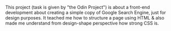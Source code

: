 This project (task is given by "the Odin Project") is about a front-end development about creating a simple copy of Google Search Engine, just for design purposes. It teached me how to structure a page using HTML & also made me understand from design-shape perspective how strong CSS is.
